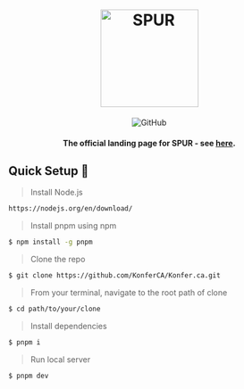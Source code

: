 <div align="center">
  <h1 align="center">
    <a href="https://onboard.spuric.com/">
        <picture>
            <source height="175" media="(prefers-color-scheme: dark)" srcset="https://github.com/KonferCA/Konfer/blob/main/src/assets/partners/spur-brand.svg">
            <img height="175" alt="SPUR" src="https://github.com/KonferCA/Konfer/blob/main/src/assets/partners/spur-brand.svg">
        </picture>
    </a>
    <br>
  </h1>
                                                 
  ![GitHub](https://img.shields.io/github/license/KonferCA/SPUR-Landing?style=flat-square)
  
  #### The official landing page for SPUR - see [here](https://spuric.com).
</div>


## Quick Setup :hammer:

> Install Node.js
```sh
https://nodejs.org/en/download/
```

> Install pnpm using npm
```sh
$ npm install -g pnpm
```

> Clone the repo
```sh
$ git clone https://github.com/KonferCA/Konfer.ca.git
```

> From your terminal, navigate to the root path of clone
```sh
$ cd path/to/your/clone
```

> Install dependencies
```sh
$ pnpm i
```

> Run local server
```sh
$ pnpm dev
```
